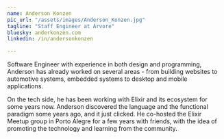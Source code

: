 ```yaml
---
name: Anderson Konzen
pic_url: "/assets/images/Anderson_Konzen.jpg"
tagline: "Staff Engineer at Árvore"
bluesky: anderkonzen.com
linkedin: /in/andersonkonzen

---
```

Software Engineer with experience in both design and programming, Anderson has already worked on several areas - from building websites to automotive systems, embedded systems to desktop and mobile applications.

On the tech side, he has been working with Elixir and its ecosystem for some years now. Anderson discovered the language and the functional paradigm some years ago, and it just clicked. He co-hosted the Elixir Meetup group in Porto Alegre for a few years with friends, with the idea of promoting the technology and learning from the community.
